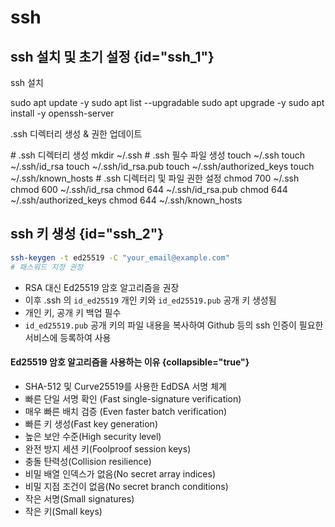 # ssh

## ssh 설치 및 초기 설정 {id="ssh_1"}
<procedure xmlns="">
    <step>
        <p>ssh 설치</p>
        <code-block lang="shell">
            sudo apt update -y
            sudo apt list --upgradable
            sudo apt upgrade -y
            sudo apt install -y openssh-server
        </code-block>
    </step>
    <step>
        <p>.ssh 디렉터리 생성 & 권한 업데이트</p>
        <code-block lang="shell">
            # .ssh 디렉터리 생성
            mkdir ~/.ssh
            # .ssh 필수 파일 생성
            touch ~/.ssh
            touch ~/.ssh/id_rsa
            touch ~/.ssh/id_rsa.pub  
            touch ~/.ssh/authorized_keys
            touch ~/.ssh/known_hosts
            # .ssh 디렉터리 및 파일 권한 설정
            chmod 700 ~/.ssh
            chmod 600 ~/.ssh/id_rsa
            chmod 644 ~/.ssh/id_rsa.pub  
            chmod 644 ~/.ssh/authorized_keys
            chmod 644 ~/.ssh/known_hosts
        </code-block>
    </step>
</procedure>

## ssh 키 생성 {id="ssh_2"}
```bash
ssh-keygen -t ed25519 -C "your_email@example.com"
# 패스워드 지정 권장
```
- RSA 대신 Ed25519 암호 알고리즘을 권장
- 이후 .ssh 의 ```id_ed25519``` 개인 키와 ```id_ed25519.pub``` 공개 키 생성됨
- 개인 키, 공개 키 백업 필수
- ```id_ed25519.pub``` 공개 키의 파일 내용을 복사하여 Github 등의 ssh 인증이 필요한 서비스에 등록하여 사용

#### Ed25519 암호 알고리즘을 사용하는 이유 {collapsible="true"}
- SHA-512 및 Curve25519를 사용한 EdDSA 서명 체계
- 빠른 단일 서명 확인 (Fast single-signature verification)
- 매우 빠른 배치 검증 (Even faster batch verification)
- 빠른 키 생성(Fast key generation)
- 높은 보안 수준(High security level)
- 완전 방지 세션 키(Foolproof session keys)
- 충돌 탄력성(Collision resilience)
- 비밀 배열 인덱스가 없음(No secret array indices)
- 비밀 지점 조건이 없음(No secret branch conditions)
- 작은 서명(Small signatures)
- 작은 키(Small keys)